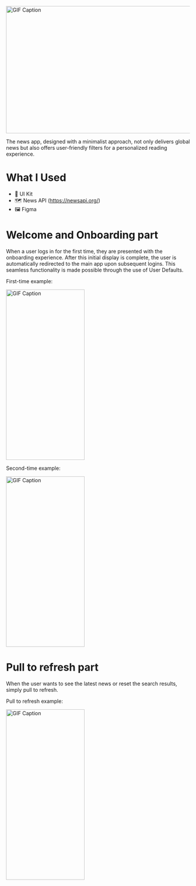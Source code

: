 <img src="https://github.com/YusuFKaan48/News/assets/111217286/0aa5dbaa-d78b-4865-9c52-82d30438f26a" alt="GIF Caption" width="1024" height="348">

The news app, designed with a minimalist approach, not only delivers global news but also offers user-friendly filters for a personalized reading experience.


# What I Used
* 🔨 UI Kit
* 🗺️ News API (https://newsapi.org/)
* 🖼️ Figma


# Welcome and Onboarding part

When a user logs in for the first time, they are presented with the onboarding experience. After this initial display is complete, the user is automatically redirected to the main app upon subsequent logins. This seamless functionality is made possible through the use of User Defaults.

First-time example:

<img src="https://github.com/YusuFKaan48/News/assets/111217286/3342bdd1-7ed7-4362-b26b-5fe1a3ac9730" alt="GIF Caption" width="215" height="466">


Second-time example:


<img src="https://github.com/YusuFKaan48/News/assets/111217286/e87dc7c2-e143-430b-b538-de3c6a15a841" alt="GIF Caption" width="215" height="466">


# Pull to refresh part

When the user wants to see the latest news or reset the search results, simply pull to refresh.

Pull to refresh example:

<img src="https://github.com/YusuFKaan48/News/assets/111217286/dc81e7ff-e58b-4a4d-8526-f2f75fd957a0" alt="GIF Caption" width="215" height="466">




